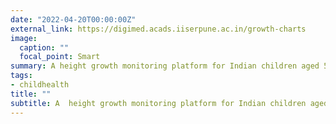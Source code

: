 ```yaml
---
date: "2022-04-20T00:00:00Z"
external_link: https://digimed.acads.iiserpune.ac.in/growth-charts
image:
  caption: ""
  focal_point: Smart
summary: A height growth monitoring platform for Indian children aged 5 to 18 years.
tags:
- childhealth
title: ""
subtitle: A  height growth monitoring platform for Indian children aged 5 to 18 years. 
---
```


